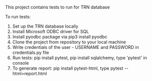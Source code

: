 This project contains tests to run for TRN database

To run tests: 
1. Set up the TRN database locally
2. Install Microsoft ODBC driver for SQL
3. Install pyodbc package via pip3 install pyodbc
4. Clone the project from repository to your local machine
5. Write credentials of the user - USERNAME and PASSWORD in credentials.py file
6. Run tests: pip install pytest, pip install sqlalchemy, type 'pytest' in console
7. To generate report: pip install pytest-html, type pytest --html=report.html
